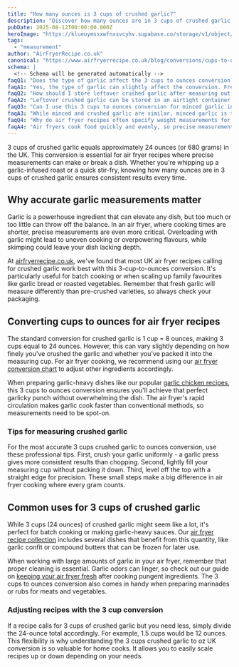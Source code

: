 ```yaml
---
title: "How many ounces is 3 cups of crushed garlic?"
description: "Discover how many ounces are in 3 cups of crushed garlic with our easy UK conversion guide. Perfect for air fryer recipes and meal prep!"
pubDate: 2025-08-12T00:00:00.000Z
heroImage: "https://klueoymssxwfnxsvcyhv.supabase.co/storage/v1/object/public/Shmucket/3-cups-crushed-garlic-to-ounces.webp"
tags:
  - "measurement"
author: "AirFryerRecipe.co.uk"
canonical: "https://www.airfryerrecipe.co.uk/blog/conversions/cups-to-ounces/3-cups-crushed-garlic-to-ounces"
schema: |
  <!-- Schema will be generated automatically -->
faqQ1: "Does the type of garlic affect the 3 cups to ounces conversion?"
faqA1: "Yes, the type of garlic can slightly affect the conversion. Freshly crushed garlic tends to be more voluminous than pre-packaged crushed garlic, which may be more densely packed. For most recipes, the standard 3 cups = 24 ounces conversion works well, but for precision, it's best to weigh your garlic if possible."
faqQ2: "How should I store leftover crushed garlic after measuring out 3 cups?"
faqA2: "Leftover crushed garlic can be stored in an airtight container in the refrigerator for up to 2 weeks. For longer storage, mix it with a bit of olive oil and freeze in ice cube trays. When you need garlic for an air fryer recipe, simply pop out a cube and add it directly to your dish."
faqQ3: "Can I use this 3 cups to ounces conversion for minced garlic instead of crushed?"
faqA3: "While minced and crushed garlic are similar, minced garlic is typically finer and may pack more densely. The 3 cups = 24 ounces conversion still works as a general guide, but you might find you need slightly less minced garlic by volume to achieve the same weight. When in doubt, weighing is most accurate."
faqQ4: "Why do air fryer recipes often specify weight measurements for ingredients like garlic?"
faqA4: "Air fryers cook food quickly and evenly, so precise measurements ensure consistent results. Weight measurements (ounces) are more accurate than volume (cups) because how you pack ingredients can vary. This is especially important for potent ingredients like garlic where a small measurement difference can significantly impact flavour."
---
```

<p>3 cups of crushed garlic equals approximately 24 ounces (or 680 grams) in the UK. This conversion is essential for air fryer recipes where precise measurements can make or break a dish. Whether you're whipping up a garlic-infused roast or a quick stir-fry, knowing how many ounces are in 3 cups of crushed garlic ensures consistent results every time.</p>

<h2>Why accurate garlic measurements matter</h2>
<p>Garlic is a powerhouse ingredient that can elevate any dish, but too much or too little can throw off the balance. In an air fryer, where cooking times are shorter, precise measurements are even more critical. Overloading with garlic might lead to uneven cooking or overpowering flavours, while skimping could leave your dish lacking depth.</p>
<p>At <a href=https://www.airfryerrecipe.co.uk>airfryerrecipe.co.uk</a>, we've found that most UK air fryer recipes calling for crushed garlic work best with this 3-cup-to-ounces conversion. It's particularly useful for batch cooking or when scaling up family favourites like garlic bread or roasted vegetables. Remember that fresh garlic will measure differently than pre-crushed varieties, so always check your packaging.</p>

<h2>Converting cups to ounces for air fryer recipes</h2>
<p>The standard conversion for crushed garlic is 1 cup = 8 ounces, making 3 cups equal to 24 ounces. However, this can vary slightly depending on how finely you've crushed the garlic and whether you've packed it into the measuring cup. For air fryer cooking, we recommend using our <a href=https://www.airfryerrecipe.co.uk/air-fryer-conversion-chart>air fryer conversion chart</a> to adjust other ingredients accordingly.</p>
<p>When preparing garlic-heavy dishes like our popular <a href=https://www.airfryerrecipe.co.uk/recipe-category/chicken>garlic chicken recipes</a>, this 3 cups to ounces conversion ensures you'll achieve that perfect garlicky punch without overwhelming the dish. The air fryer's rapid circulation makes garlic cook faster than conventional methods, so measurements need to be spot-on.</p>

<h3>Tips for measuring crushed garlic</h3>
<p>For the most accurate 3 cups crushed garlic to ounces conversion, use these professional tips. First, crush your garlic uniformly - a garlic press gives more consistent results than chopping. Second, lightly fill your measuring cup without packing it down. Third, level off the top with a straight edge for precision. These small steps make a big difference in air fryer cooking where every gram counts.</p>

<h2>Common uses for 3 cups of crushed garlic</h2>
<p>While 3 cups (24 ounces) of crushed garlic might seem like a lot, it's perfect for batch cooking or making garlic-heavy sauces. Our <a href=https://www.airfryerrecipe.co.uk/recipes>air fryer recipe collection</a> includes several dishes that benefit from this quantity, like garlic confit or compound butters that can be frozen for later use.</p>
<p>When working with large amounts of garlic in your air fryer, remember that proper cleaning is essential. Garlic odors can linger, so check out our guide on <a href=https://www.airfryerrecipe.co.uk/air-fryer-cleaner>keeping your air fryer fresh</a> after cooking pungent ingredients. The 3 cups to ounces conversion also comes in handy when preparing marinades or rubs for meats and vegetables.</p>

<h3>Adjusting recipes with the 3 cup conversion</h3>
<p>If a recipe calls for 3 cups of crushed garlic but you need less, simply divide the 24-ounce total accordingly. For example, 1.5 cups would be 12 ounces. This flexibility is why understanding the 3 cups crushed garlic to oz UK conversion is so valuable for home cooks. It allows you to easily scale recipes up or down depending on your needs.</p>
